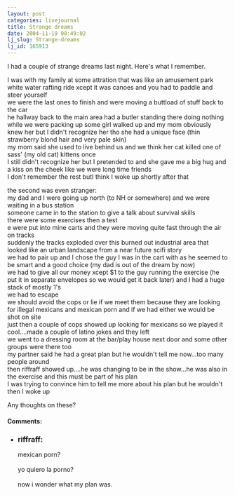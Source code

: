 ```yaml
---
layout: post
categories: livejournal
title: Strange dreams
date: 2004-11-19 08:49:02
lj_slug: Strange-dreams
lj_id: 165913
---
```

I had a couple of strange dreams last night. Here's what I remember.  



I was with my family at some attration that was like an amusement park white water rafting ride xcept it was canoes and you had to paddle and steer yourself  
we were the last ones to finish and were moving a buttload of stuff back to the car  
he hallway back to the main area had a butler standing there doing nothing  
while we were packing up some girl walked up and my mom obviously knew her but I didn't recognize her tho she had a unique face (thin strawberry blond hair and very pale skin)  
my mom said she used to live behind us and we think her cat killed one of sass' (my old cat) kittens once  
I still didn't recognize her but I pretended to and she gave me a big hug and a kiss on the cheek like we were long time friends  
I don't remember the rest butI think I woke up shortly after that  



the second was even stranger:  
my dad and I were going up north (to NH or somewhere) and we were waiting in a bus station  
someone came in to the station to give a talk about survival skills  
there were some exercises then a test  
e were put into mine carts and they were moving quite fast through the air on tracks  
suddenly the tracks exploded over this burned out industrial area that looked like an urban landscape from a near future scifi story  
we had to pair up and I chose the guy I was in the cart with as he seemed to be smart and a good choice (my dad is out of the dream by now)  
we had to give all our money xcept $1 to the guy running the exercise (he put it in separate envelopes so we would get it back later) and I had a huge stack of mostly 1's  
we had to escape  
we should avoid the cops or lie if we meet them because they are looking for illegal mexicans and mexican porn and if we had either we would be shot on site  
just then a couple of cops showed up looking for mexicans so we played it cool....made a couple of latino jokes and they left  
we went to a dressing room at the bar/play house next door and some other groups were there too  
my partner said he had a great plan but he wouldn't tell me now...too many people around  
then riffraff showed up....he was changing to be in the show...he was also in the exercise and this must be part of his plan  
I was trying to convince him to tell me more about his plan but he wouldn't  
then I woke up  



Any thoughts on these?


<div id="comments"><h4>Comments:</h4><div class="lj-comments"><ul>
<li><h3>riffraff: </h3>
<a id="comment-291"></a>
<p>mexican porn?<br>
<br>
yo quiero la porno?<br>
<br>
now i wonder what my plan was.</p>
</li>
</ul></div></div>
